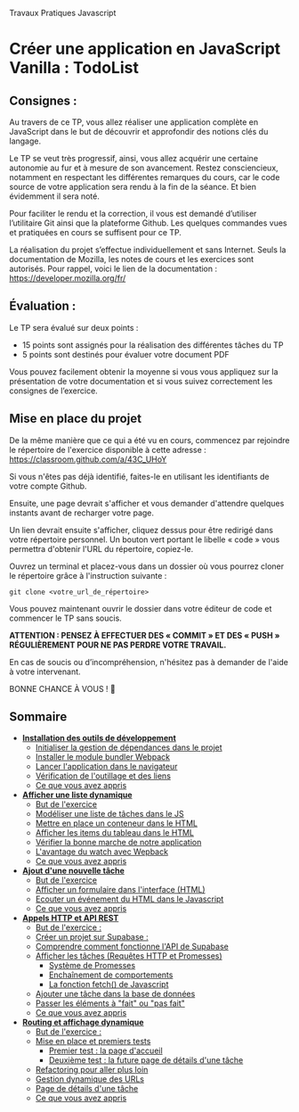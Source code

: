 Travaux Pratiques Javascript
# Créer une application en JavaScript Vanilla : TodoList

## Consignes :

Au travers de ce TP, vous allez réaliser une application complète en JavaScript dans le but de découvrir et approfondir des notions clés du langage.

Le TP se veut très progressif, ainsi, vous allez acquérir une certaine autonomie au fur et à mesure de son avancement. Restez consciencieux, notamment en respectant les différentes remarques du cours, car le code source de votre application sera rendu à la fin de la séance. Et bien évidemment il sera noté.

Pour faciliter le rendu et la correction, il vous est demandé d’utiliser l’utilitaire Git ainsi que la plateforme Github. Les quelques commandes vues et pratiquées en cours se suffisent pour ce TP.

La réalisation du projet s’effectue individuellement et sans Internet. Seuls la documentation de Mozilla, les notes de cours et les exercices sont autorisés.
Pour rappel, voici le lien de la documentation : https://developer.mozilla.org/fr/ 

## Évaluation :

Le TP sera évalué sur deux points :

- 15 points sont assignés pour la réalisation des différentes tâches du TP
- 5 points sont destinés pour évaluer votre document PDF

Vous pouvez facilement obtenir la moyenne si vous vous appliquez sur la présentation de votre documentation et si vous suivez correctement les consignes de l’exercice. 

## Mise en place du projet

De la même manière que ce qui a été vu en cours, commencez par rejoindre le répertoire de l'exercice disponible à cette adresse : [https://classroom.github.com/a/43C_UHoY ](https://classroom.github.com/a/RJg_Z6rF)

Si vous n'êtes pas déjà identifié, faites-le en utilisant les identifiants de votre compte Github.

Ensuite, une page devrait s'afficher et vous demander d'attendre quelques instants avant de recharger votre page.

Un lien devrait ensuite s'afficher, cliquez dessus pour être redirigé dans votre répertoire personnel. Un bouton vert portant le libelle « code » vous permettra d'obtenir l'URL du répertoire, copiez-le.

Ouvrez un terminal et placez-vous dans un dossier où vous pourrez cloner le répertoire grâce à l'instruction suivante :

`git clone <votre_url_de_répertoire>`

Vous pouvez maintenant ouvrir le dossier dans votre éditeur de code et commencer le TP sans soucis.  



**ATTENTION : PENSEZ À EFFECTUER DES « COMMIT » ET DES « PUSH » RÉGULIÈREMENT POUR NE PAS PERDRE VOTRE TRAVAIL.**



En cas de soucis ou d’incompréhension, n'hésitez pas à demander de l'aide à votre intervenant.

BONNE CHANCE À VOUS ! 🙂

## Sommaire

* [**Installation des outils de développement**](docs/setup.md)
  * [Initialiser la gestion de dépendances dans le projet](docs/setup.md#initialiser-la-gestion-de-dépendances-dans-le-projet)
  * [Installer le module bundler Webpack](docs/setup.md#installer-le-module-bundler-webpack)
  * [Lancer l'application dans le navigateur](docs/setup.md#lancer-l-application-dans-le-navigateur)
  * [Vérification de l'outillage et des liens](docs/setup.md#vérification-de-l-outillage-et-des-liens)
  * [Ce que vous avez appris ](docs/setup.md#ce-que-vous-avez-appris--)
* [**Afficher une liste dynamique**](docs/display-list.md)
  * [But de l'exercice](docs/display-list.md#but-de-l-exercice)
  * [Modéliser une liste de tâches dans le JS](docs/display-list.md#modéliser-une-liste-de-tâches-dans-le-js)
  * [Mettre en place un conteneur dans le HTML](docs/display-list.md#mettre-en-place-un-conteneur-dans-le-html)
  * [Afficher les items du tableau dans le HTML](docs/display-list.md#afficher-les-items-du-tableau-dans-le-html)
  * [Vérifier la bonne marche de notre application](docs/display-list.md#vérifier-la-bonne-marche-de-notre-application)
  * [L'avantage du watch avec Wepback](docs/display-list.md#l-avantage-du-watch-avec-wepback)
  * [Ce que vous avez appris](docs/display-list.md#ce-que-vous-avez-appris--)
* [**Ajout d'une nouvelle tâche**](docs/add-item.md)
    * [But de l'exercice](docs/add-item.md#but-de-l-exercice)
    * [Afficher un formulaire dans l'interface (HTML)](docs/add-item.md#afficher-un-formulaire-dans-l-interface--html-)
    * [Ecouter un événement du HTML dans le Javascript](docs/add-item.md#ecouter-un-événement-du-html-dans-le-javascript)
    * [Ce que vous avez appris](docs/add-item.md#ce-que-vous-avez-appris--)
* [**Appels HTTP et API REST**](docs/http.md)
    * [But de l'exercice :](docs/http.md#but-de-l-exercice--)
    * [Créer un projet sur Supabase :](docs/http.md#créer-un-projet-sur-supabase--)
    * [Comprendre comment fonctionne l'API de Supabase](docs/http.md#comprendre-comment-fonctionne-l-api-de-supabase)
    * [Afficher les tâches (Requêtes HTTP et Promesses)](docs/http.md#afficher-les-tâches--requêtes-http-et-promesses-)
        + [Système de Promesses](docs/http.md#système-de-promesses)
        + [Enchaînement de comportements](docs/http.md#enchaînement-de-comportements)
        + [La fonction fetch() de Javascript](docs/http.md#la-fonction-fetch---de-javascript)
    * [Ajouter une tâche dans la base de données](docs/http.md#ajouter-une-tâche-dans-la-base-de-données)
    * [Passer les éléments à "fait" ou "pas fait"](docs/http.md#passer-les-éléments-à--fait--ou--pas-fait-)
    * [Ce que vous avez appris](docs/http.md#ce-que-vous-avez-appris--)
* [**Routing et affichage dynamique**](docs/routing.md)
    * [But de l'exercice :](docs/routing.md#but-de-l-exercice--)
    * [Mise en place et premiers tests](docs/routing.md#mise-en-place-et-premiers-tests)
        + [Premier test : la page d'accueil](docs/routing.md#premier-test---la-page-d-accueil)
        + [Deuxième test : la future page de détails d'une tâche](docs/routing.md#deuxième-test---la-future-page-de-détails-d-une-tâche)
    * [Refactoring pour aller plus loin](docs/routing.md#refactoring-pour-aller-plus-loin)
    * [Gestion dynamique des URLs](docs/routing.md#gestion-dynamique-des-urls)
    * [Page de détails d'une tâche](docs/routing.md#page-de-détails-d-une-tâche)
    * [Ce que vous avez appris](docs/routing.md#ce-que-vous-avez-appris--)
